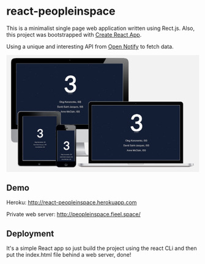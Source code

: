# react-peopleinspace

This is a minimalist single page web application written using Rect.js. Also, this project was bootstrapped with [Create React App](https://github.com/facebook/create-react-app).


Using a unique and interesting API from [Open Notify](http://open-notify.org/Open-Notify-API/People-In-Space/) to fetch data.

<img align="center" src="docs/Devices-mockups-screenshot.PNG">

## Demo

Heroku: http://react-peopleinspace.herokuapp.com

Private web server: http://peopleinspace.fieel.space/

## Deployment

It's a simple React app so just build the project using the react CLi and then put the index.html file behind a web server, done!